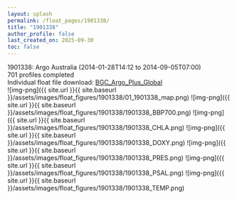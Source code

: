 ```yaml
---
layout: splash
permalink: /float_pages/1901338/
title: "1901338"
author_profile: false
last_created_on: 2025-09-30
toc: false
---
```

 
1901338: Argo Australia (2014-01-28T14:12 to 2014-09-05T07:00)\
701 profiles completed\
Individual float file download: [BGC_Argo_Plus_Global](https://ftp.soest.hawaii.edu/bgc_argo_plus/Individual_Floats/outliers_removed/1901338_Sprof_processed.nc)\
![img-png]({{ site.url }}{{ site.baseurl }}/assets/images/float_figures/1901338/01_1901338_map.png)
![img-png]({{ site.url }}{{ site.baseurl }}/assets/images/float_figures/1901338/1901338_BBP700.png)
![img-png]({{ site.url }}{{ site.baseurl }}/assets/images/float_figures/1901338/1901338_CHLA.png)
![img-png]({{ site.url }}{{ site.baseurl }}/assets/images/float_figures/1901338/1901338_DOXY.png)
![img-png]({{ site.url }}{{ site.baseurl }}/assets/images/float_figures/1901338/1901338_PRES.png)
![img-png]({{ site.url }}{{ site.baseurl }}/assets/images/float_figures/1901338/1901338_PSAL.png)
![img-png]({{ site.url }}{{ site.baseurl }}/assets/images/float_figures/1901338/1901338_TEMP.png)
